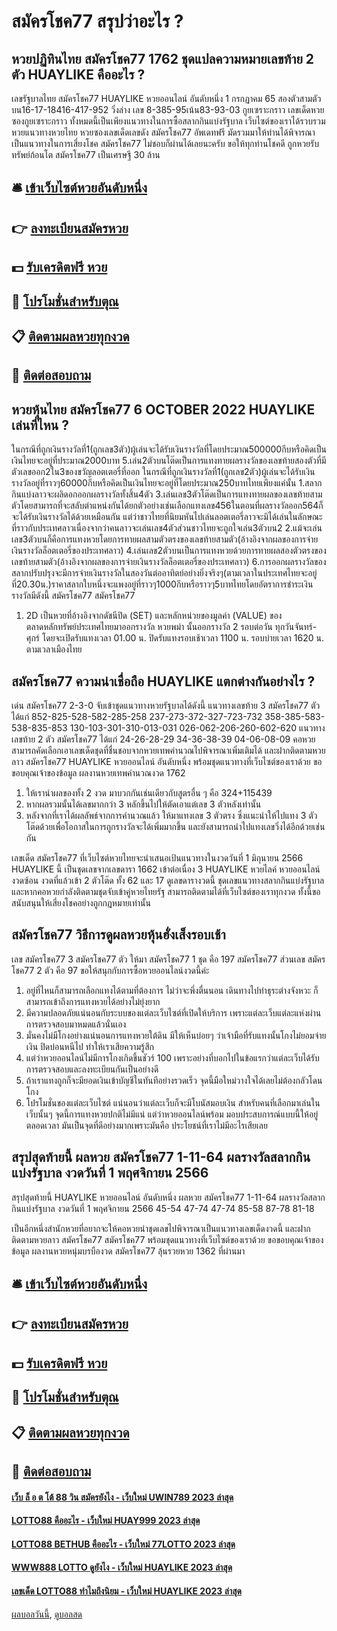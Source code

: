 # สมัครโชค77 สรุปว่าอะไร ?
## หวยปฏิทินไทย สมัครโชค77 1762 ชุดแปลความหมายเลขท้าย 2 ตัว HUAYLIKE คืออะไร ?
เลขรัฐบาลไทย สมัครโชค77 HUAYLIKE หวยออนไลน์ อันดับหนึ่ง 1 กรกฏาคม 65
สองตัวสามตัวบน16-17-18416-417-952
วิ่งล่าง เลข 8-385-95เน้น83-93-03
กูยเซราะกราว
เลขเด็ดหวยซองกูยเซราะกราว ทั้งหมดนี้เป็นเพียงแนวทางในการซื้อสลากกินแบ่งรัฐบาล เว็บไซต์ของเราได้รวบรวมหวยแนวทางหวยไทย หวยซองเลขเด็ดเลขดัง สมัครโชค77 อัพเดทฟรี มัดรวมมาให้ท่านได้พิจารณาเป็นแนวทางในการเสี่ยงโชค สมัครโชค77 ไม่ชอบก็ผ่านได้เลยนะครับ ขอให้ทุกท่านโชคดี ถูกหวยรับทรัพย์ก้อนโต สมัครโชค77 เป็นเศรษฐี 30 ล้าน

## 🛎 [เข้าเว็บไซต์หวยอันดับหนึ่ง](https://bit.ly/3BG5bNw)
## 👉 [ลงทะเบียนสมัครหวย](https://bit.ly/3BG5bNw)
## 💵 [รับเครดิตฟรี หวย](https://bit.ly/3C3mvgS)
## 👑 [โปรโมชั่นสำหรับตุณ](https://bit.ly/3C3mvgS)
## 📋 [ติดตามผลหวยทุกงวด](https://bit.ly/3C3mvgS)
## 📱 [ติดต่อสอบถาม](https://bit.ly/3C3mvgS)

## หวยหุ้นไทย สมัครโชค77 6 OCTOBER 2022 HUAYLIKE เล่นที่ไหน ?
ในกรณีที่ถูกเงินรางวัลที่1(ถูกเลข3ตัว)ผู้เล่นจะได้รับเงินรางวัลที่โดยประมาณ500000กีบหรือคิดเป็นเงินไทยจะอยู่ที่ประมาณ2000บาท
5.เล่น2ตัวบนโต๊ดเป็นการแทงทายผลรางวัลของเลขท้ายสองตัวที่มีตัวเลขออก2ใน3ของขวัญลอตเตอรี่ที่ออก
ในกรณีที่ถูกเงินรางวัลที่1(ถูกเลข2ตัว)ผู้เล่นจะได้รับเงินรางวัลอยู่ที่ราวๆ60000กีบหรือคิดเป็นเงินไทยจะอยู่ที่โดยประมาณ250บาทไทยเพียงแค่นั้น
1.สลากกินแบ่งลาวจะผลิดอกออกผลรางวัลทั้งสิ้น4ตัว
3.เล่นเลข3ตัวโต๊ดเป็นการแทงทายผลของเลขท้ายสามตัวโดยสามารถที่จะสลับตำแหน่งกันได้ยกตัวอย่างเช่นเลือกแทงเลข456ในตอนที่ผลรางวัลออก564ก็จะได้รับเงินรางวัลได้ด้วยเหมือนกัน
แต่ว่าชาวไทยที่นิยมหันไปเล่นลอตเตอรี่ลาวจะมิได้เล่นในลักษณะที่ราวกับประเทศลาวเนื่องจากว่าคนลาวจะเล่นเลข4ตัวส่วนชาวไทยจะถูกใจเล่น3ตัวบน2
2.แม้จะเล่นเลข3ตัวบนก็คือการแทงหวยโดยการทายผลสามตัวตรงของเลขท้ายสามตัว(อ้างอิงจากผลของการจ่ายเงินรางวัลล็อตเตอรี่ของประเทศลาว)
4.เล่นเลข2ตัวบนเป็นการแทงหวยด้วยการทายผลสองตัวตรงของเลขท้ายสามตัว(อ้างอิงจากผลของการจ่ายเงินรางวัลล็อตเตอรี่ของประเทศลาว)
6.การออกผลรางวัลของสลากปรับปรุงจะมีการจ่ายเงินรางวัลในสองวันต่ออาทิตย์อย่างยิ่งจริงๆ(ตามเวลาในประเทศไทยจะอยู่ที่20.30น.)ราคาสลากใบหนึ่งจะแพงอยู่ที่ราวๆ1000กีบหรือราวๆ5บาทไทยโดยอัตราการชำระเงินรางวัลมีดังนี้ สมัครโชค77 สมัครโชค77
1. 2D เป็นหวยที่อ้างอิงจากดัชนีปิด (SET) และหลักหน่วยของมูลค่า (VALUE) ของตลาดหลักทรัพย์ประเทศไทยมาออกรางวัล หวยพม่า นั้นออกรางวัล 2 รอบต่อวัน ทุกวันจันทร์-ศุกร์ โดยจะเปิดรับแทงเวลา 01.00 น. ปิดรับแทงรอบเช้าเวลา 1100 น. รอบบ่ายเวลา 1620 น. ตามเวลาเมืองไทย

## สมัครโชค77 ความน่าเชื่อถือ HUAYLIKE แตกต่างกันอย่างไร ?
เด่น สมัครโชค77 2-3-0 จับเข้าชุดแนวทางหวยรัฐบาลได้ดังนี้
แนวทางเลขท้าย 3 สมัครโชค77 ตัว ได้แก่
852-825-528-582-285-258
237-273-372-327-723-732
358-385-583-538-835-853
130-103-301-310-013-031
026-062-206-260-602-620
แนวทางเลขท้าย 2 ตัว สมัครโชค77 ได้แก่
24-26-28-29
34-36-38-39
04-06-08-09
คอหวยสามารถคัดเลือกเอาเลขเด็ดชุดที่ชื่นชอบจากหวยเทพคำนวณไปพิจารณาเพิ่มเติมได้ และฝากติดตามหวยลาว สมัครโชค77 HUAYLIKE หวยออนไลน์ อันดับหนึ่ง พร้อมชุดแนวทางที่เว็บไซต์ของเราด้วย
ขอขอบคุณเจ้าของข้อมูล
ผลงานหวยเทพคำนวณงวด 1762

1. ให้เรานำผลของทั้ง 2 งวด มาบวกกันเช่นเดียวกับสูตรอื่น ๆ คือ 324+115439
2. หากผลรวมนั้นได้เลขมากกว่า 3 หลักขึ้นไปให้ตัดเอาแต่เลข 3 ตัวหลังเท่านั้น
3. หลังจากที่เราได้ผลลัพธ์จากการคำนวณแล้ว ให้มาแทงเลข 3 ตัวตรง ซึ่งแนะนำให้ไปแทง 3 ตัวโต๊ดด้วยเพื่อโอกาสในการถูกรางวัลจะได้เพิ่มมากขึ้น และยังสามารถนำไปแทงเลขวิ่งได้อีกด้วยเช่นกัน

เลขเด็ด สมัครโชค77 ที่เว็บไซต์หวยไทยจะนำเสนอเป้นแนวทางในงวดวันที่ 1 มิถุนายน 2566 HUAYLIKE นี้ เป็นชุดเลขจากเลขดารา 1662 เข้าต่อเนื่อง 3 HUAYLIKE หวยไลค์ หวยออนไลน์ งวดซ้อน งวดที่แล้วเข้า 2 ตัวโต๊ด ทั้ง 62 และ 17 ดูเลขดารางวดนี้ ชุดเลขแนวทางสลากกินแบ่งรัฐบาล และหากคอหวยกำลังติดตามชุดจับเข้าคู่หวยไทยรัฐ สามารถติดตามได้ที่เว็บไซต์ของเราทุกงวด ทั้งนี้ขอสนับสนุนให้เสี่ยงโชคอย่างถูกกฎหมายเท่านั้น

## สมัครโชค77 วิธีการดูผลหวยหุ้นฮั่งเส็งรอบเช้า
เลข สมัครโชค77 3 สมัครโชค77 ตัว ให้มา สมัครโชค77 1 ชุด คือ 197 สมัครโชค77 ส่วนเลข สมัครโชค77 2 ตัว คือ 97
ขอให้สนุกกับการซื้อหวยออนไลน์งวดนี้ค่ะ
1. อยู่ที่ไหนก็สามารถเลือกแทงได้ตามที่ต้องการ ไม่ว่าจะพึ่งตื่นนอน เดินทางไปทำธุระต่างจังหวะ ก็สามารถเข้าถึงการแทงหวยได้อย่างไม่ยุ่งยาก
2. มีความปลอดภัยแน่นอนกับระบบของแต่ละเว็บไซต์ที่เปิดให้บริการ เพราะแต่ละเว็บแต่ละแห่งผ่านการตรวจสอบมาหมดแล้วนั่นเอง
3. มั่นคงไม่มีโกงอย่างแน่นอนการแทงหวยใต้ดิน มีให้เห็นบ่อยๆ ว่าเจ้ามือที่รับแทงนั้นโกงไม่ยอมจ่ายเงิน ปิดบ่อนหนีไป ทำให้เราเสียความรู้สึก
4. แต่ว่าหวยออนไลน์ไม่มีการโกงเกิดขึ้นชัวร์ 100 เพราะอย่างที่บอกไปในข้อแรกว่าแต่ละเว็บได้รับการตรวจสอบและลงทะเบียนกันเป็นอย่างดี
5. ถ้าเราแทงถูกก็จะมียอดเงินเข้าบัญชีในทันทีอย่างรวดเร็ว จุดนี้มือใหม่วางใจได้เลยไม่ต้องกลัวโดนโกง
6. โปรโมชั่นของแต่ละเว็บไซต์ แน่นอนว่าแต่ละเว็บก็จะมีโบนัสมอบเงิน สำหรับคนที่เลือกมาเล่นในเว็บนั้นๆ จุดนี้การแทงหวยปกติไม่มีแน่ แต่ว่าหวยออนไลน์พร้อม มอบประสบการณ์แบบนี้ให้อยู่ตลอดเวลา มันเป็นจุดที่ดีอย่างมากเพราะมันคือ ประโยชน์ที่เราไม่มีอะไรเสียเลย

## สรุปสุดท้ายนี้ ผลหวย สมัครโชค77 1-11-64 ผลรางวัลสลากกินแบ่งรัฐบาล งวดวันที่ 1 พฤศจิกายน 2566
สรุปสุดท้ายนี้ HUAYLIKE หวยออนไลน์ อันดับหนึ่ง ผลหวย สมัครโชค77 1-11-64 ผลรางวัลสลากกินแบ่งรัฐบาล งวดวันที่ 1 พฤศจิกายน 2566 45-54
47-74
47-74
85-58
87-78
81-18

เป็นอีกหนึ่งสำนักหวยที่อยากจะให้คอหวยนำชุดเลขไปพิจารณาเป็นแนวทางเลขเด็ดงวดนี้ และฝากติดตามหวยลาว สมัครโชค77 สมัครโชค77 พร้อมชุดแนวทางที่เว็บไซต์ของเราด้วย
ขอขอบคุณเจ้าของข้อมูล
ผลงานหวยหนุ่มบรบืองวด สมัครโชค77 ลุ้นรวยหวย 1362 ที่ผ่านมา

## 🛎 [เข้าเว็บไซต์หวยอันดับหนึ่ง](https://bit.ly/3BG5bNw)
## 👉 [ลงทะเบียนสมัครหวย](https://bit.ly/3BG5bNw)
## 💵 [รับเครดิตฟรี หวย](https://bit.ly/3C3mvgS)
## 👑 [โปรโมชั่นสำหรับตุณ](https://bit.ly/3C3mvgS)
## 📋 [ติดตามผลหวยทุกงวด](https://bit.ly/3C3mvgS)
## 📱 [ติดต่อสอบถาม](https://bit.ly/3C3mvgS)

#### [เว็บ ล็ อ ต โต้ 88 วิน สมัครยังไง - เว็บใหม่ UWIN789 2023 ล่าสุด](https://atom.io/themes/เว็บ%20ล็%20อ%20ต%20โต้%2088%20วิน%20สมัครยังไง%20-%20เว็บใหม่%20uwin789%202023%20ล่าสุด)
#### [LOTTO88 คืออะไร - เว็บใหม่ HUAY999 2023 ล่าสุด](https://atom.io/themes/lotto88%20คืออะไร%20-%20เว็บใหม่%20huay999%202023%20ล่าสุด)
#### [LOTTO88 BETHUB คืออะไร - เว็บใหม่ 77LOTTO 2023 ล่าสุด](https://atom.io/themes/lotto88%20bethub%20คืออะไร%20-%20เว็บใหม่%2077lotto%202023%20ล่าสุด)
#### [WWW888 LOTTO ดูยังไง - เว็บใหม่ HUAYLIKE 2023 ล่าสุด](https://atom.io/themes/www888%20lotto%20ดูยังไง%20-%20เว็บใหม่%20huaylike%202023%20ล่าสุด)
#### [เลขเด็ด LOTTO88 ทำไมถึงนิยม - เว็บใหม่ HUAYLIKE 2023 ล่าสุด](https://atom.io/themes/เลขเด็ด%20lotto88%20ทำไมถึงนิยม%20-%20เว็บใหม่%20huaylike%202023%20ล่าสุด)

[ผลบอลวันนี้](https://siamsport.tv "ผลบอลวันนี้"), [ดูบอลสด](https://siamsport.tv/ดูบอลสด "ดูบอลสด")